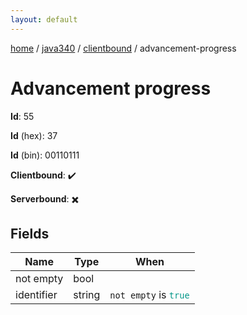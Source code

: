 ```yaml
---
layout: default
---
```


[home](/)  /  [java340](/protocol/java340)  /  [clientbound](/protocol/java340/clientbound)  /  advancement-progress

# Advancement progress

**Id**: 55

**Id** (hex): 37

**Id** (bin): 00110111

**Clientbound**: ✔️

**Serverbound**: ✖️

## Fields

Name | Type | When
---|---|:---:
not empty | bool | 
identifier | string | <code>not empty</code> is <code><span style="color:#009688">true</span></code>

